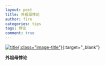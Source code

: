```yaml
---
layout: post
title: 外祖母悖论
author: fire
categories: tips 
tags: 悖论
comment: true
---
```


[![title](https://image.sideproject.cn/titlex/title_012.jpg){:class="image-title"}](https://image.sideproject.cn/titlex/title_012.jpg){:target="_blank"}

**外祖母悖论**
